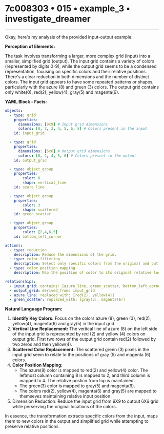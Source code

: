 # 7c008303 • 015 • example_3 • investigate_dreamer

---
Okay, here's my analysis of the provided input-output example:

**Perception of Elements:**

The task involves transforming a larger, more complex grid (input) into a smaller, simplified grid (output). The input grid contains a variety of colors (represented by digits 0-9), while the output grid seems to be a condensed representation, focusing on specific colors and their relative positions. There's a clear reduction in both dimensions and the number of distinct colors. The input grid appears to have some repeated patterns or shapes, particularly with the azure (8) and green (3) colors. The output grid contains only white(0), red(2), yellow(4), gray(5) and magenta(6).

**YAML Block - Facts:**



```yaml
objects:
  - type: grid
    properties:
      dimensions: [9x9] # Input grid dimensions
      colors: [0, 2, 3, 4, 5, 6, 8] # Colors present in the input
    id: input_grid

  - type: grid
    properties:
      dimensions: [6x6] # Output grid dimensions
      colors: [0, 2, 4, 5, 6] # Colors present in the output
    id: output_grid

  - type: object_group
    properties:
        color: 8
        shape: vertical_line
    id: azure_line

  - type: object_group
    properties:
        color: 3
        shape: scattered
    id: green_scatter

  - type: object_group
    properties:
        color: [2,4,6,5]
    id: bottom_left_corner

actions:
  - type: reduction
    description: Reduce the dimensions of the grid.
  - type: color_filtering
    description: Select only specific colors from the original and put to top left most location
  - type: color_position_mapping
    description: Map the position of color to its original relative locations

relationships:
  - input_grid: contains: [azure_line, green_scatter, bottom_left_corner]
  - output_grid: derived_from: input_grid
  - azure_line: replaced_with: [red(2), yellow(4)]
  - green_scatter: replaced_with: [gray(5), magenta(6)]
```



**Natural Language Program:**

1.  **Identify Key Colors:** Focus on the colors azure (8), green (3), red(2), yellow(4), magenta(6) and gray(5) in the input grid.
2.  **Vertical Line Replacement:** The vertical line of azure (8) on the left side of the input grid is represented by red (2) and yellow (4) colors on output grid. First two rows of the output grid contain red(2) followed by two zeros and then yellow(4).
3.  **Scattered Color Replacement:** The scattered green (3) pixels in the input grid seem to relate to the positions of gray (5) and magenta (6) colors.
4.  **Color Position Mapping:**
    *   The azure(8) color is mapped to red(2) and yellow(4) color. The leftmost column containing 8 is mapped to 2, and third column is mapped to 4. The relative postion from top is maintained.
    *   The green(3) color is mapped to gray(5) and magenta(6).
    *   The colors red(2), yellow(4), magenta(6) and gray(5) are mapped to themseves maintaining relative input position.
5. Dimension Reduction: Reduce the input grid from 9X9 to output 6X6 grid while perserving the original locations of the colors.

In essence, the transformation extracts specific colors from the input, maps them to new colors in the output and simplified grid while attempting to preserve relative positions.


